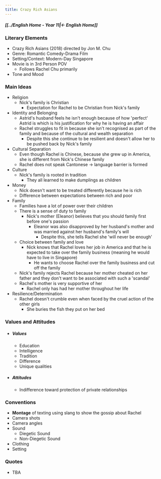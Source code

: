 ```yaml
---
title: Crazy Rich Asians
---
```


##### [[../English Home - Year 11|← English Home]]

### Literary Elements
- Crazy Rich Asians (2018) directed by Jon M. Chu
- Genre: Romantic Comedy-Drama Film
- Setting/Context: Modern-Day Singapore
- Movie is in 3rd Person POV
	- Follows Rachel Chu primarily
- Tone and Mood

### Main Ideas
- Religion
	- Nick's family is Christian
		- Expectation for Rachel to be Christian from Nick's family
- Identity and Belonging
	- Astrid's husband feels he isn't enough because of how 'perfect' Astrid is which is his justification for why he is having an affair
	- Rachel struggles to fit in because she isn't recognised as part of the family and because of the cultural and wealth separation
		- Despite this she continue to be resilient and doesn't allow her to be pushed back by Nick's family
- Cultural Separation
	- Even though Rachel is Chinese, because she grew up in America, she is different from Nick's Chinese family
	- Rachel does not speak Cantonese → language barrier is formed
- Culture
	- Nick's family is rooted in tradition
		- They all learned to make dumplings as children
- Money
	- Nick doesn't want to be treated differently because he is rich
	- Difference between expectations between rich and poor
- Family
	- Families have a lot of power over their children
	- There is a sense of duty to family
		- Nick's mother (Eleanor) believes that you should family first before one's passion
			- Eleanor was also disapproved by her husband's mother and was married against her husband's family's will
				- Despite this, she tells Rachel she 'will never be enough'
	- Choice between family and love
		- Nick knows that Rachel loves her job in America and that he is expected to take over the family business (meaning he would have to live in Singapore)
			- He wants to choose Rachel over the family business and cut off the family
	- Nick's family rejects Rachel because her mother cheated on her father and they don't want to be associated with such a 'scandal'
	- Rachel's mother is very supportive of her
		- Rachel only has had her mother throughout her life
- Resilience/Determination
	- Rachel doesn't crumble even when faced by the cruel action of the other girls
		- She buries the fish they put on her bed

### Values and Attitudes
- ##### Values
	- Education
	- Intelligence
	- Tradition
	- Difference
	- Unique qualities
- ##### Attitudes
	- Indifference toward protection of private relationships

### Conventions
- **Montage** of texting using slang to show the gossip about Rachel
- Camera shots
- Camera angles
- Sound
	- Diegetic Sound
	- Non-Diegetic Sound
- Clothing
- Setting

### Quotes
- TBA
